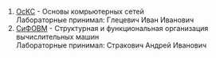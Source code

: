 1) [ОсКС](https://github.com/Little0witch/5_Sem/tree/main/ОсКС) - Основы комрьютерных сетей  
   Лабораторные принимал: Глецевич Иван Иванович
2) [СиФОВМ](https://github.com/Little0witch/5_Sem/tree/main/СиФОВМ) - Структурная и функциональная организация вычислительных машин  
   Лабораторные принимал: Стракович Андрей Иванович
